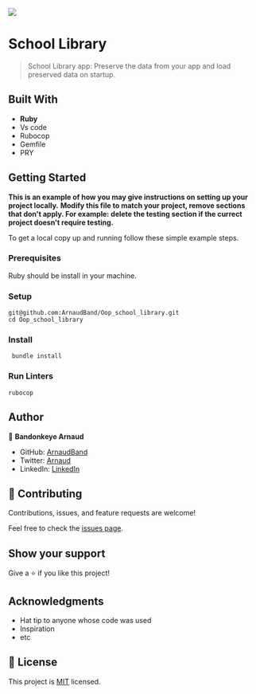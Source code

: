 ![](https://img.shields.io/badge/Microverse-blueviolet)

# School Library

> School Library app: Preserve the data from your app and load preserved data on startup.


## Built With

- **Ruby**
- Vs code
- Rubocop
- Gemfile
- PRY


## Getting Started

**This is an example of how you may give instructions on setting up your project locally.**
**Modify this file to match your project, remove sections that don't apply. For example: delete the testing section if the currect project doesn't require testing.**


To get a local copy up and running follow these simple example steps.

### Prerequisites

Ruby should be install in your machine.

### Setup

```
git@github.com:ArnaudBand/Oop_school_library.git
cd Oop_school_library
```

### Install

```
 bundle install
```

### Run Linters

```
rubocop
```


## Author

👤 **Bandonkeye Arnaud**

- GitHub: [ArnaudBand](https://github.com/ArnaudBand)
- Twitter: [Arnaud](https://twitter.com/@ba104781)
- LinkedIn: [LinkedIn](https://linkedin.com/in/ArnaudBandonkeye)

## 🤝 Contributing

Contributions, issues, and feature requests are welcome!

Feel free to check the [issues page](../../issues/).

## Show your support

Give a ⭐️ if you like this project!

## Acknowledgments

- Hat tip to anyone whose code was used
- Inspiration
- etc

## 📝 License

This project is [MIT](./MIT.md) licensed.
